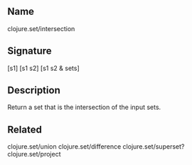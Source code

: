 ## Name
clojure.set/intersection

## Signature
[s1]
[s1 s2]
[s1 s2 & sets]

## Description

Return a set that is the intersection of the input sets.

## Related
clojure.set/union
clojure.set/difference
clojure.set/superset?
clojure.set/project
